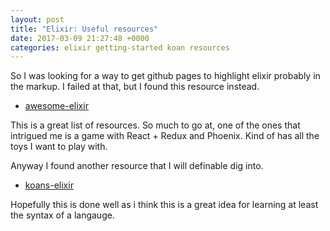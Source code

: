 ```yaml
---
layout: post
title: "Elixir: Useful resources"
date: 2017-03-09 21:27:48 +0000
categories: elixir getting-started koan resources
---
```


So I was looking for a way to get github pages to highlight elixir probably in the markup.
I failed at that, but I found this resource instead.

 - [awesome-elixir]

This is a great list of resources. So much to go at, one of the ones that
intrigued me is a game with React + Redux and Phoenix.
Kind of has all the toys I want to play with.


Anyway I found another resource that I will definable dig into.
 - [koans-elixir]

Hopefully this is done well as i think this is a great idea for learning at
least the syntax of a langauge.




[awesome-elixir]: [https://github.com/h4cc/awesome-elixir]
[koans-elixir]: [https://github.com/elixirkoans/elixir-koans]
